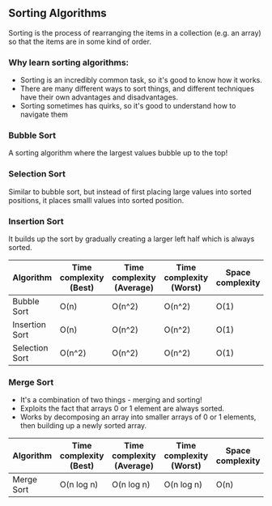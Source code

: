 ## Sorting Algorithms

Sorting is the process of rearranging the items in a collection (e.g. an array) so that the items are in some kind of order. 

### Why learn sorting algorithms:  
* Sorting is an incredibly common task, so it's good to know how it works.
* There are many different ways to sort things, and different techniques have their own advantages and disadvantages.
* Sorting sometimes has quirks, so it's good to understand how to navigate them 

### Bubble Sort
A sorting algorithm where the largest values bubble up to the top!


### Selection Sort
Similar to bubble sort, but instead of first placing large values into sorted positions, it places smalll values into sorted position.


### Insertion Sort
It builds up the sort by gradually creating a larger left half which is always sorted.


| Algorithm | Time complexity (Best) | Time complexity (Average) | Time complexity (Worst) | Space complexity |
|-----------|------------------------|---------------------------|-------------------------|------------------|
| Bubble Sort | O(n)                 | O(n^2)                    | O(n^2)                  | O(1)           |   
| Insertion Sort | O(n)                 | O(n^2)                    | O(n^2)                  | O(1)           |   
| Selection Sort | O(n^2)                 | O(n^2)                    | O(n^2)                  | O(1)           |   


### Merge Sort
* It's a combination of two things - merging and sorting!
* Exploits the fact that arrays 0 or 1 element are always sorted.
* Works by decomposing an array into smaller arrays of 0 or 1 elements, then building up a newly sorted array.


| Algorithm | Time complexity (Best) | Time complexity (Average) | Time complexity (Worst) | Space complexity |
|-----------|------------------------|---------------------------|-------------------------|------------------|
| Merge Sort| O(n log n)             | O(n log n)                | O(n log n)              | O(n)             |   